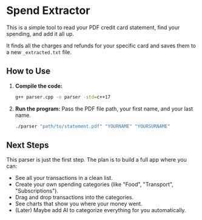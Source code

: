 # Spend Extractor

This is a simple tool to read your PDF credit card statement, find your spending, and add it all up.

It finds all the charges and refunds for your specific card and saves them to a new `_extracted.txt` file.

## How to Use

1.  **Compile the code:**
    ```sh
    g++ parser.cpp -o parser -std=c++17
    ```

2.  **Run the program:**
    Pass the PDF file path, your first name, and your last name.
    ```sh
    ./parser "path/to/statement.pdf" "YOURNAME" "YOURSURNAME"
    ```

## Next Steps

This parser is just the first step. The plan is to build a full app where you can:

* See all your transactions in a clean list.
* Create your own spending categories (like "Food", "Transport", "Subscriptions").
* Drag and drop transactions into the categories.
* See charts that show you where your money went.
* (Later) Maybe add AI to categorize everything for you automatically.